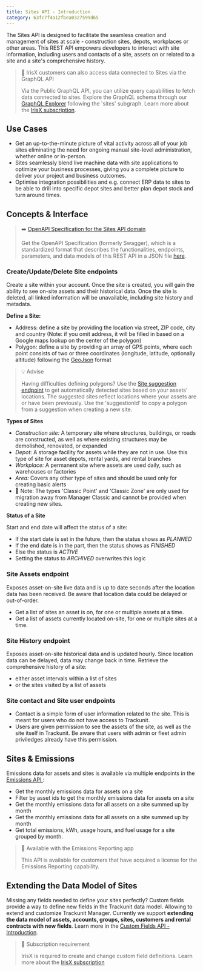 ```yaml
---
title: Sites API - Introduction
category: 63fc7f4a12fbea0327599d65
---
```


The Sites API is designed to facilitate the seamless creation and management of sites at scale - construction sites, depots, workplaces or other areas. This REST API empowers developers to interact with site information, including users and contacts of a site, assets on or related to a site and a site's comprehensive history.

> 📘 IrisX customers can also access data connected to Sites via the GraphQL API
>
> Via the Public GraphQL API, you can utilize query capabilities to fetch data connected to sites. Explore the GraphQL schema through our [GraphQL Explorer](https://apps.iris.trackunit.com/graphql-public-viewer/) following the 'sites' subgraph. Learn more about the [IrisX subscription](https://developers.trackunit.com/docs/irisx-overview).

## Use Cases
- Get an up-to-the-minute picture of vital activity across all of your job sites eliminating the need for ongoing manual site-level administration, whether online or in-person.
- Sites seamlessly blend live machine data with site applications to optimize your business processes, giving you a complete picture to deliver your project and business outcomes.
- Optimise integration possibilities and e.g. connect ERP data to sites to be able to drill into specific depot sites and better plan depot stock and turn around times.

## Concepts & Interface

> ➡️ [OpenAPI Specification for the Sites API domain](https://developers.trackunit.com/openapi/sites-api.json)
>
> Get the OpenAPI Specification (formerly Swagger), which is a standardized format that describes the functionalities, endpoints, parameters, and data models of this REST API in a JSON file [here](https://developers.trackunit.com/openapi/sites-api.json).

### Create/Update/Delete Site endpoints
Create a site within your account. Once the site is created, you will gain the ability to see on-site assets and their historical data.
Once the site is deleted, all linked information will be unavailable, including site history and metadata.

**Define a Site:**
- Address: define a site by providing the location via street, ZIP code, city and country (Note: if you omit address, it will be filled in based on a Google maps lookup on the center of the polygon)
- Polygon: define a site by providing an array of GPS points, where each point consists of two or three coordinates (longitude, latitude, optionally altitude) following the [GeoJson](https://geojson.org/) format

> 💡 Advise
>
> Having difficulties defining polygons? Use the [Site suggestion endpoint](https://developers.trackunit.com/reference/getsitesuggestion) to get automatically detected sites based on your assets' locations. The suggested sites reflect locations where your assets are or have been previously. Use the 'suggestionId' to copy a polygon from a suggestion when creating a new site.

**Types of Sites**
- *Construction site:* A temporary site where structures, buildings, or roads are constructed, as well as where existing structures may be demolished, renovated, or expanded
- *Depot:* A storage facility for assets while they are not in use. Use this type of site for asset depots, rental yards, and rental branches
- *Workplace:* A permanent site where assets are used daily, such as warehouses or factories
- *Area:* Covers any other type of sites and should be used only for creating basic alerts
- :construction: Note: The types 'Classic Point' and 'Classic Zone' are only used for migration away from Manager Classic and cannot be provided when creating new sites.

**Status of a Site**

Start and end date will affect the status of a site:
- If the start date is set in the future, then the status shows as *PLANNED*
- If the end date is in the part, then the status shows as *FINISHED*
- Else the status is *ACTIVE*
- Setting the status to *ARCHIVED* overwrites this logic

### Site Assets endpoint
Exposes asset-on-site live data and is up to date seconds after the location data has been received. Be aware that location data could be delayed or out-of-order.
- Get a list of sites an asset is on, for one or multiple assets at a time.
- Get a list of assets currently located on-site, for one or multiple sites at a time.

### Site History endpoint
Exposes asset-on-site historical data and is updated hourly. Since location data can be delayed, data may change back in time.
Retrieve the comprehensive history of a site:
- either asset intervals within a list of sites
- or the sites visited by a list of assets

### Site contact and Site user endpoints
- Contact is a simple form of user information related to the site. This is meant for users who do not have access to Trackunit.
- Users are given permission to see the assets of the site, as well as the site itself in Trackunit. Be aware that users with admin or fleet admin priviledges already have this permission.

## Sites & Emissions

Emissions data for assets and sites is available via multiple endpoints in the [Emissions API ](https://developers.trackunit.com/reference/emissions-api):
- Get the monthly emissions data for assets on a site
- Filter by asset ids to get the monthly emissions data for assets on a site
- Get the monthly emissions data for all assets on a site summed up by month
- Get the monthly emissions data for all assets on a site summed up by month
- Get total emissions, kWh, usage hours, and fuel usage for a site grouped by month.

> 📘 Available with the Emissions Reporting app
>
> This API is available for customers that have acquired a license for the Emissions Reporting capability.

## Extending the Data Model of Sites

Missing any fields needed to define your sites perfectly? Custom fields provide a way to define new fields in the Trackunit data model. Allowing to extend and customize Trackunit Manager. Currently we support **extending the data model of assets, accounts, groups, sites, customers and rental contracts with new fields**. Learn more in the [Custom Fields API -Introduction](https://developers.trackunit.com/reference/custom-field-intro#define-your-own-custom-fields).

> 📘 Subscription requirement
>
> IrisX is required to create and change custom field definitions. Learn more about the [IrisX subscription](https://developers.trackunit.com/docs/irisx-overview)
